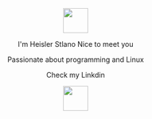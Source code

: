 <center>
<div id="header" align="center">
  <img src="https://media.giphy.com/media/v1.Y2lkPTc5MGI3NjExajkxcGFycndrNjhrbWFkcXh2ejM0b2o2ZGQzMHdwc3AxanB3MWdkYSZlcD12MV9pbnRlcm5hbF9naWZfYnlfaWQmY3Q9Zw/5h0piMX8ku0xj97W0t/giphy.gif" width="50"/>
</div>

I'm Heisler Stlano Nice to meet you 


Passionate about programming  and Linux 

Check my Linkdin 


<a href="https://www.linkedin.com/in/heisler-stlano-969624146?lipi=urn%3Ali%3Apage%3Ad_flagship3_profile_view_base_contact_details%3Bmx7XOHb9T8m4i1X%2BH1g9vw%3D%3D">
  <img src="https://cliply.co/wp-content/uploads/2021/02/372102050_LINKEDIN_ICON_400px.gif" width="50">
</a>
</center>

<!--
**heislerlemos/heislerlemos** is a ✨ _special_ ✨ repository because its `README.md` (this file) appears on your GitHub profile.

Here are some ideas to get you started:

- 🔭 I’m currently working on ...
- 🌱 I’m currently learning ...
- 👯 I’m looking to collaborate on ...
- 🤔 I’m looking for help with ...
- 💬 Ask me about ...
- 📫 How to reach me: ...
- 😄 Pronouns: ...
- ⚡ Fun fact: ...
-->
